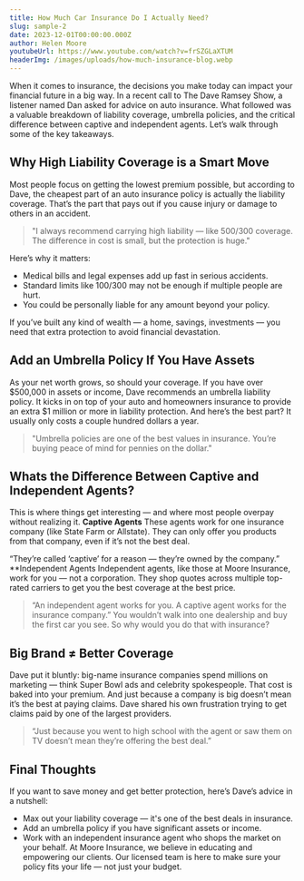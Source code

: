 ```yaml
---
title: How Much Car Insurance Do I Actually Need?
slug: sample-2
date: 2023-12-01T00:00:00.000Z
author: Helen Moore
youtubeUrl: https://www.youtube.com/watch?v=frSZGLaXTUM
headerImg: /images/uploads/how-much-insurance-blog.webp
---
```

When it comes to insurance, the decisions you make today can impact your financial future in a big way. In a recent call to The Dave Ramsey Show, a listener named Dan asked for advice on auto insurance. What followed was a valuable breakdown of liability coverage, umbrella policies, and the critical difference between captive and independent agents.
Let’s walk through some of the key takeaways.

## Why High Liability Coverage is a Smart Move

Most people focus on getting the lowest premium possible, but according to Dave, the cheapest part of an auto insurance policy is actually the liability coverage. That’s the part that pays out if you cause injury or damage to others in an accident.

> "I always recommend carrying high liability — like 500/300 coverage. The difference in cost is small, but the protection is huge."

Here’s why it matters:

* Medical bills and legal expenses add up fast in serious accidents.
* Standard limits like 100/300 may not be enough if multiple people are hurt.
* You could be personally liable for any amount beyond your policy.

If you’ve built any kind of wealth — a home, savings, investments — you need that extra protection to avoid financial devastation.

## Add an Umbrella Policy If You Have Assets

As your net worth grows, so should your coverage.
If you have over $500,000 in assets or income, Dave recommends an umbrella liability policy. It kicks in on top of your auto and homeowners insurance to provide an extra $1 million or more in liability protection.
And here’s the best part? It usually only costs a couple hundred dollars a year.

> "Umbrella policies are one of the best values in insurance. You’re buying peace of mind for pennies on the dollar."

## Whats the Difference Between Captive and Independent Agents?

This is where things get interesting — and where most people overpay without realizing it.
**Captive Agents**
These agents work for one insurance company (like State Farm or Allstate). They can only offer you products from that company, even if it’s not the best deal.

“They’re called ‘captive’ for a reason — they’re owned by the company.”
\*\*Independent Agents
Independent agents, like those at Moore Insurance, work for you — not a corporation. They shop quotes across multiple top-rated carriers to get you the best coverage at the best price.

> “An independent agent works for you. A captive agent works for the insurance company.”
> You wouldn’t walk into one dealership and buy the first car you see. So why would you do that with insurance?

## Big Brand ≠ Better Coverage

Dave put it bluntly: big-name insurance companies spend millions on marketing — think Super Bowl ads and celebrity spokespeople. That cost is baked into your premium.
And just because a company is big doesn’t mean it’s the best at paying claims. Dave shared his own frustration trying to get claims paid by one of the largest providers.

> “Just because you went to high school with the agent or saw them on TV doesn’t mean they’re offering the best deal.”

## Final Thoughts

If you want to save money and get better protection, here’s Dave’s advice in a nutshell:

* Max out your liability coverage — it's one of the best deals in insurance.
* Add an umbrella policy if you have significant assets or income.
* Work with an independent insurance agent who shops the market on your behalf.
  At Moore Insurance, we believe in educating and empowering our clients. Our licensed team is here to make sure your policy fits your life — not just your budget.
